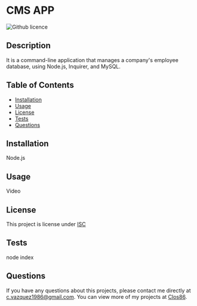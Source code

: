 # CMS APP
  ![Github licence](http://img.shields.io/badge/license-ISC-blue.svg)  
  ## Description 
  It is a command-line application that manages a company's employee database, using Node.js, Inquirer, and MySQL.
  ## Table of Contents
  * [Installation](#installation)
  * [Usage](#usage)
  * [License](#license)  
  * [Tests](#tests)
  * [Questions](#questions)
  
  ## Installation 
  Node.js
  ## Usage 
  Video
  
  ## License 
  This project is license under [ISC](https://choosealicense.com/licenses/ISC/)
  ## Tests
  node index
  ## Questions
  If you have any questions about this projects, please contact me directly at [c.vazquez1986@gmail.com](mailto:c.vazquez1986@gmail.com). You can view more of my projects at [Clos86](https://github.com/Clos86).
